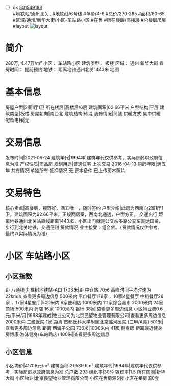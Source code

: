- [ ] ok [501549183](https://bj.5i5j.com/ershoufang/501549183.html)  
 #地铁站/通州北关 ,  #地铁线/6号线
#单价/4-6 #总价/270-285 #面积/60-65   #区域/通州/新华大街/小区-车站路小区 #在售 #所在楼层/高楼层 #总楼层/6层 #layout 
![layout](http://image2a.5i5j.com/bdir/layout/e9293089fb1f4701b7f7697c86e27a7f.jpg_P5.jpg) 
# 简介 
 280万,  4.47万/m² 
小区： 车站路小区
建筑类型： 板楼
区域： 通州 新华大街
看房时间： 提前预约
地铁： 距离地铁通州北关1443米 地图
# 基本信息 
 房屋户型|2室1厅1卫
所在楼层|高楼层/6层
建筑面积|62.66平米
户型结构|平层
建筑类型|板楼
房屋朝向|南西北
建筑结构|砖混
装修情况|简装
供暖方式|集中供暖
配备电梯|无
# 交易信息 
 发布时间|2021-06-24
建筑年代|1994年|建筑年代仅供参考，实际房龄以政府信息为准
产权性质|商品房
规划用途|普通住宅
上次交易|2016-04-13
购房年限|满五年
共有情况|单独所有
抵押情况|无
房本备件|已上传房本照片
# 交易特色 
 核心卖点|高楼层，视野好，满五唯一，随时签约
户型介绍|此房为西南向2室1厅1卫，建筑面积为62.66平米，正规两居室，西南北通透，户型方正，
交通出行|距离地铁通州北关站直线距离1443米，小区出门就是公交站多路公交车直达国贸，步行到北关地铁，交通便利
贷款情况|业主接受：组合贷。（贷款情况仅供参考，最终以实际情况为准）
# 小区 车站路小区
## 小区指数 
 距 八通线 九棵树地铁站-A口 1703米|距 中仓站 70米|高峰时间平均时速为22km/h|查看更多周边信息
500米内 平价餐厅179家 ，10家4星餐厅
中档餐厅26家 ，17家4星餐厅|500米内 6家便利店
1000米内 111家综合超市
2000米内 24家商场|500米内 药店 16家
1000米内 银行 38家|查看更多周边信息
小区物业费0.6元/平米/月|1998年建成|物业公司为北京民望物业管理有限公司|查看更多周边信息
2000米内 三级医院 1家|距离 首都医科大学附属北京潞河医院 (三甲/A类) 501米|查看更多周边信息
距离 西海子公园 736米|1000米内 41家 健身房
距离最近健身房博康·游泳健身(车站路店) 100米|查看更多周边信息
## 小区信息 
 小区均价|41706元/m²
建筑面积|20539.9m²
建筑年代|1994年|建筑年代仅供参考，实际房龄以政府信息为准
总户数|293
绿化率|30%
容积率|1.5
所在商圈|新华大街
小区物业|北京民望物业管理有限公司
小区在售房源5套
小区在租房源0套
